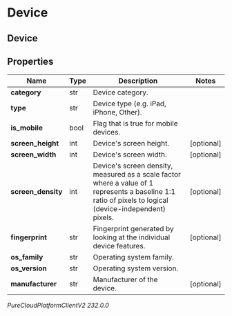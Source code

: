 # Device

## Device

## Properties

|Name | Type | Description | Notes|
|------------ | ------------- | ------------- | -------------|
| **category** | str | Device category. | |
| **type** | str | Device type (e.g. iPad, iPhone, Other). | |
| **is_mobile** | bool | Flag that is true for mobile devices. | |
| **screen_height** | int | Device&#39;s screen height. | [optional] |
| **screen_width** | int | Device&#39;s screen width. | [optional] |
| **screen_density** | int | Device&#39;s screen density, measured as a scale factor where a value of 1 represents a baseline 1:1 ratio of pixels to logical (device-independent) pixels. | [optional] |
| **fingerprint** | str | Fingerprint generated by looking at the individual device features. | [optional] |
| **os_family** | str | Operating system family. | |
| **os_version** | str | Operating system version. | |
| **manufacturer** | str | Manufacturer of the device. | [optional] |



_PureCloudPlatformClientV2 232.0.0_
